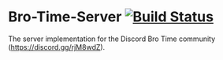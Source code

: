 # Bro-Time-Server [![Build Status](https://travis-ci.org/cloewen8/Bro-Time-Server.svg?branch=master)](https://travis-ci.org/cloewen8/Bro-Time-Server)
The server implementation for the Discord Bro Time community (https://discord.gg/rjM8wdZ).
